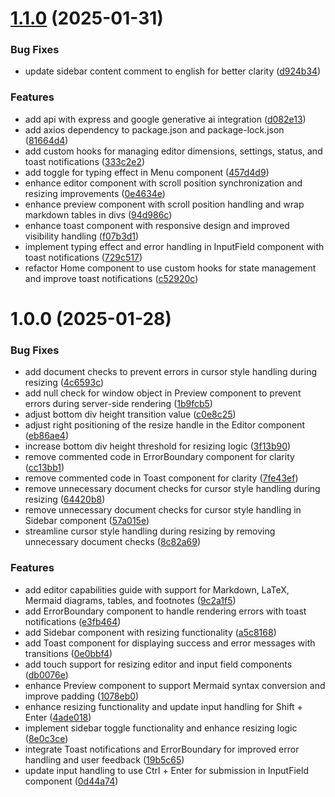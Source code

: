 # [1.1.0](https://github.com/sans-script/markhub/compare/v1.0.0...v1.1.0) (2025-01-31)


### Bug Fixes

* update sidebar content comment to english for better clarity ([d924b34](https://github.com/sans-script/markhub/commit/d924b34d424ca7810c9709a97bcabae4227ec578))


### Features

* add api with express and google generative ai integration ([d082e13](https://github.com/sans-script/markhub/commit/d082e13d4e158adf83166be569bfc38ad010195c))
* add axios dependency to package.json and package-lock.json ([81664d4](https://github.com/sans-script/markhub/commit/81664d4bde2a906ed1f7320b6c927694f8aa17dc))
* add custom hooks for managing editor dimensions, settings, status, and toast notifications ([333c2e2](https://github.com/sans-script/markhub/commit/333c2e24110177833eaa4e3521a74457ca30bfc7))
* add toggle for typing effect in Menu component ([457d4d9](https://github.com/sans-script/markhub/commit/457d4d9bf164b4c32eb5114efbf32deae68b1f4e))
* enhance editor component with scroll position synchronization and resizing improvements ([0e4634e](https://github.com/sans-script/markhub/commit/0e4634e91fba94810c4c4677cd7078d911487d5f))
* enhance preview component with scroll position handling and wrap markdown tables in divs ([94d986c](https://github.com/sans-script/markhub/commit/94d986c7ec7d9ae550da9b6ee5c2c0d1370f674a))
* enhance toast component with responsive design and improved visibility handling ([f07b3d1](https://github.com/sans-script/markhub/commit/f07b3d18691bd32f661f14d70ca1e5c2d4a6327b))
* implement typing effect and error handling in InputField component with toast notifications ([729c517](https://github.com/sans-script/markhub/commit/729c51731d4ad4eb37a5031200e9ff9a52362404))
* refactor Home component to use custom hooks for state management and improve toast notifications ([c52920c](https://github.com/sans-script/markhub/commit/c52920c253806c4f9480530771379130c9b5090f))

# 1.0.0 (2025-01-28)


### Bug Fixes

* add document checks to prevent errors in cursor style handling during resizing ([4c6593c](https://github.com/sans-script/markhub/commit/4c6593cde2077433b5aa7e8f0e6fa0321b8e6e94))
* add null check for window object in Preview component to prevent errors during server-side rendering ([1b9fcb5](https://github.com/sans-script/markhub/commit/1b9fcb597f095c9a83d8e877663e26f2aa8271cb))
* adjust bottom div height transition value ([c0e8c25](https://github.com/sans-script/markhub/commit/c0e8c2528dd52612f6f91bf08370805cdc440489))
* adjust right positioning of the resize handle in the Editor component ([eb86ae4](https://github.com/sans-script/markhub/commit/eb86ae4531e1de1c9bc52733625a30bcd7a35fa1))
* increase bottom div height threshold for resizing logic ([3f13b90](https://github.com/sans-script/markhub/commit/3f13b90dbe8918cb7d8ec20f5d9a08f436648ff5))
* remove commented code in ErrorBoundary component for clarity ([cc13bb1](https://github.com/sans-script/markhub/commit/cc13bb1f899eeb18948826988d423ef86f328304))
* remove commented code in Toast component for clarity ([7fe43ef](https://github.com/sans-script/markhub/commit/7fe43ef93e49c9218bd13be26bea36a737c923ee))
* remove unnecessary document checks for cursor style handling during resizing ([64420b8](https://github.com/sans-script/markhub/commit/64420b87be3a6fba1a5a242c68669475cca1bcde))
* remove unnecessary document checks for cursor style handling in Sidebar component ([57a015e](https://github.com/sans-script/markhub/commit/57a015eecf780d76055e8bd5bd5f221ecac75124))
* streamline cursor style handling during resizing by removing unnecessary document checks ([8c82a69](https://github.com/sans-script/markhub/commit/8c82a697db956f4b89a305e3852daf42f4a3200d))


### Features

* add editor capabilities guide with support for Markdown, LaTeX, Mermaid diagrams, tables, and footnotes ([9c2a1f5](https://github.com/sans-script/markhub/commit/9c2a1f5a61aaf984bb73be1caa3a9c8298c442b6))
* add ErrorBoundary component to handle rendering errors with toast notifications ([e3fb464](https://github.com/sans-script/markhub/commit/e3fb464598122865ffb985990dcec0a0f240a770))
* add Sidebar component with resizing functionality ([a5c8168](https://github.com/sans-script/markhub/commit/a5c816820c8e613e3c99a955c3445c996eef7f87))
* add Toast component for displaying success and error messages with transitions ([0e0bbf4](https://github.com/sans-script/markhub/commit/0e0bbf46c8db54eeba68c3d4cea2d5303f12c256))
* add touch support for resizing editor and input field components ([db0076e](https://github.com/sans-script/markhub/commit/db0076ecbc4a943b293599610e4d32997eee1842))
* enhance Preview component to support Mermaid syntax conversion and improve padding ([1078eb0](https://github.com/sans-script/markhub/commit/1078eb0d0d4dc111c6f6c5d81f882868917dff55))
* enhance resizing functionality and update input handling for Shift + Enter ([4ade018](https://github.com/sans-script/markhub/commit/4ade01819be11cc35adee85210fb28b301fd0e86))
* implement sidebar toggle functionality and enhance resizing logic ([8e0c3ce](https://github.com/sans-script/markhub/commit/8e0c3ce7f2e826a1651f50619349b3a419c77344))
* integrate Toast notifications and ErrorBoundary for improved error handling and user feedback ([19b5c65](https://github.com/sans-script/markhub/commit/19b5c659279a673d4a9eaa2454ae03a81ec63d08))
* update input handling to use Ctrl + Enter for submission in InputField component ([0d44a74](https://github.com/sans-script/markhub/commit/0d44a7491a815d4b1b6853106f12420b45cfb87b))
